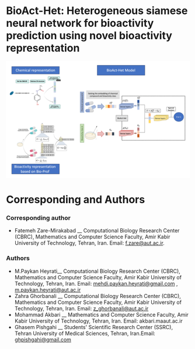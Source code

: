 # BioAct-Het: Heterogeneous siamese neural network for bioactivity prediction using novel bioactivity representation 
![Graphical abstract](https://github.com/ph-mehdi/BioAct-Het/blob/main/Figures/4-Graphical%20abstract.png)

# Corresponding and Authors
### Corresponding author
*  Fatemeh Zare-Mirakabad __ Computational Biology Research Center (CBRC), Mathematics and Computer Science Faculty, Amir Kabir University of Technology, Tehran, Iran. Email: f.zare@aut.ac.ir.
### Authors
* M.Paykan Heyrati__ Computational Biology Research Center (CBRC), Mathematics and Computer Science Faculty, Amir Kabir University of Technology, Tehran, Iran. Email: mehdi.paykan.heyrati@gmail.com , m.paykan.heyrati@aut.ac.ir
* Zahra Ghorbanali __ Computational Biology Research Center (CBRC), Mathematics and Computer Science Faculty, Amir Kabir University of Technology, Tehran, Iran. Email: z_ghorbanali@aut.ac.ir
* Mohammad Akbari __ Mathematics and Computer Science Faculty, Amir Kabir University of Technology, Tehran, Iran. Email: akbari.maaut.ac.ir
* Ghasem Pishgahi __ Students' Scientific Research Center (SSRC), Tehran University of Medical Sciences, Tehran, Iran.Email: ghpishgahi@gmail.com
 
 
